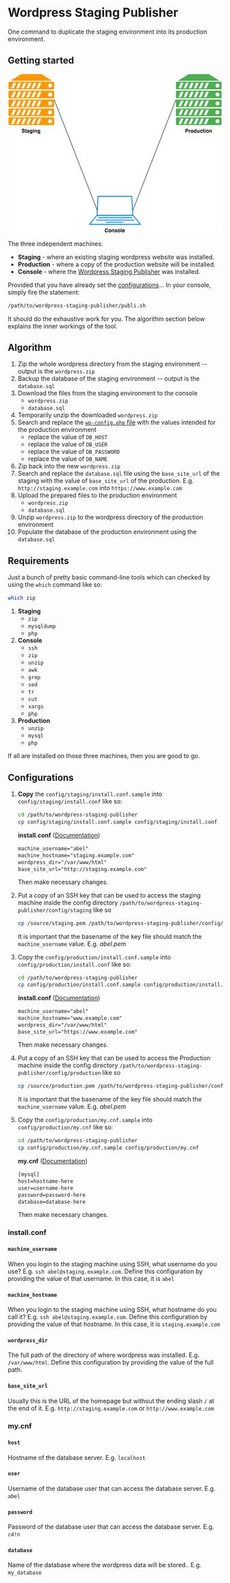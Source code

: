 # Wordpress Staging Publisher

One command to duplicate the staging environment into its production environment.

## Getting started

![The console, the staging, and the production](docs/images/wordpress-staging-publisher.basic.png?raw=true "Title")

The three independent machines:
 - **Staging** - where an existing staging wordpress website was installed.
 - **Production** - where a copy of the production website will be installed.
 - **Console** - where the [Wordpress Staging Publisher](https://github.com/InternationalRiceResearchInstitute/wordpress-staging-publisher) was installed.

Provided that you have already set the [configurations](#configurations)... In your console, simply fire the statement:

```bash
/path/to/wordpress-staging-publisher/publi.sh
```

It should do the exhaustive work for you. The algorithm section below explains the inner workings of the tool.

## Algorithm

1. Zip the whole wordpress directory from the staging environment -- output is the `wordpress.zip`
2. Backup the database of the staging environment -- output is the `database.sql`
3. Download the files from the staging environment to the console
   - `wordpress.zip`
   - `database.sql`
4. Temporarily unzip the downloaded `wordpress.zip`
5. Search and replace the [`wp-config.php` file](https://wordpress.org/support/article/editing-wp-config-php/) with the values intended for the production environment
   - replace the value of `DB_HOST`
   - replace the value of `DB_USER`
   - replace the value of `DB_PASSWORD`
   - replace the value of `DB_NAME`
6. Zip back into the new `wordpress.zip`
7. Search and replace the `database.sql` file using the `base_site_url` of the staging with the value of `base_site_url` of the production. E.g. `http://staging.example.com` into `https://www.example.com`
8. Upload the prepared files to the production environment
   - `wordpress.zip`
   - `database.sql`
9. Unzip `wordpress.zip` to the wordpress directory of the production environment
10. Populate the database of the production environment using the `database.sql`

## Requirements

Just a bunch of pretty basic command-line tools which can checked by using the `which` command like so:

```bash
which zip
```

1. **Staging**
   - `zip`
   - `mysqldump`
   - `php`
2. **Console**
   - `ssh`
   - `zip`
   - `unzip`
   - `awk`
   - `grep`
   - `sed`
   - `tr`
   - `cut`
   - `xargs`
   - `php`
3. **Production**
   - `unzip`
   - `mysql`
   - `php`

If all are installed on those three machines, then you are good to go.

## Configurations

1. **Copy** the `config/staging/install.conf.sample` into `config/staging/install.conf` like so:
   ```bash
   cd /path/to/wordpress-staging-publisher
   cp config/staging/install.conf.sample config/staging/install.conf
   ```

   **install.conf** ([Documentation](#installconf))
   ```
   machine_username="abel"
   machine_hostname="staging.example.com"
   wordpress_dir="/var/www/html"
   base_site_url="http://staging.example.com"
   ```
   Then make necessary changes. 

2. Put a copy of an SSH key that can be used to access the staging machine inside the config directory `/path/to/wordpress-staging-publisher/config/staging` like so
   ```bash
   cp /source/staging.pem /path/to/wordpress-staging-publisher/config/staging/abel.pem
   ```
   It is important that the basename of the key file should match the `machine_username` value. E.g. *abel.pem*

3. Copy the `config/production/install.conf.sample` into `config/production/install.conf` like so:
   ```bash
   cd /path/to/wordpress-staging-publisher
   cp config/production/install.conf.sample config/production/install.conf
   ```

   **install.conf** ([Documentation](#installconf))
   ```
   machine_username="abel"
   machine_hostname="www.example.com"
   wordpress_dir="/var/www/html"
   base_site_url="https://www.example.com"
   ```
   Then make necessary changes.

4. Put a copy of an SSH key that can be used to access the Production machine inside the config directory `/path/to/wordpress-staging-publisher/config/production` like so
   ```bash
   cp /source/production.pem /path/to/wordpress-staging-publisher/config/production/abel.pem
   ```
   It is important that the basename of the key file should match the `machine_username` value. E.g. *abel.pem*

5. Copy the `config/production/my.cnf.sample` into `config/production/my.cnf` like so:
   ```bash
   cd /path/to/wordpress-staging-publisher
   cp config/production/my.cnf.sample config/production/my.cnf
   ```

   **my.cnf** ([Documentation](#mycnf))
   ```
   [mysql]
   host=hostname-here
   user=username-here
   password=password-here
   database=database-here
   ```

   Then make necessary changes.

### install.conf

#### `machine_username`
When you login to the staging machine using SSH, what username do you use? E.g. `ssh abel@staging.example.com`. Define this configuration by providing the value of that username. In this case, it is `abel`

#### `machine_hostname`
When you login to the staging machine using SSH, what hostname do you call it? E.g. `ssh abel@staging.example.com`. Define this configuration by providing the value of that hostname. In this case, it is `staging.example.com`

#### `wordpress_dir`
The full path of the directory of where wordpress was installed. E.g. `/var/www/html`. Define this configuration by providing the value of the full path.

#### `base_site_url`
Usually this is the URL of the homepage but without the ending slash `/` at the end of it. E.g. `http://staging.example.com` or `http://www.example.com`

### my.cnf

#### `host`
Hostname of the database server. E.g. `localhost`

#### `user`
Username of the database user that can access the database server. E.g. `abel`

#### `password`
Password of the database user that can access the database server. E.g. `c4!n`

#### `database`
Name of the database where the wordpress data will be stored.. E.g. `my_database`
